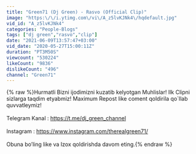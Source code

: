 ```yaml
---
title: "Green71 (Dj Green) - Rasvo (Official Clip)"
image: "https:\/\/i.ytimg.com\/vi\/A_z5lvKJNk4\/hqdefault.jpg"
vid_id: "A_z5lvKJNk4"
categories: "People-Blogs"
tags: ["dj green","rasvo","clip"]
date: "2021-06-09T13:57:47+03:00"
vid_date: "2020-05-27T15:00:11Z"
duration: "PT3M50S"
viewcount: "530224"
likeCount: "9836"
dislikeCount: "496"
channel: "Green71"
---
```

{% raw %}Hurmatli Bizni ijodimizni kuzatib kelyotgan Muhlislar! Ilk Clipni sizlarga taqdim etyabmiz! Maximum Repost like coment qoldirila qo`llab quvvatleymiz!<br /><br />Telegram Kanal : <a rel="nofollow" target="blank" href="https://t.me/dj_green_channel">https://t.me/dj_green_channel</a><br /><br />Instagram : <a rel="nofollow" target="blank" href="https://www.instagram.com/therealgreen71/">https://www.instagram.com/therealgreen71/</a><br /><br />Obuna bo’ling like va Izox qoldirishda davom eting.{% endraw %}
